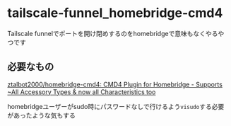# tailscale-funnel_homebridge-cmd4

Tailscale funnelでポートを開け閉めするのをhomebridgeで意味もなくやるやつです

## 必要なもの

[ztalbot2000/homebridge-cmd4: CMD4 Plugin for Homebridge - Supports ~All Accessory Types & now all Characteristics too](https://github.com/ztalbot2000/homebridge-cmd4)

homebridgeユーザーがsudo時にパスワードなしで行けるよう`visudo`する必要があったような気もする
